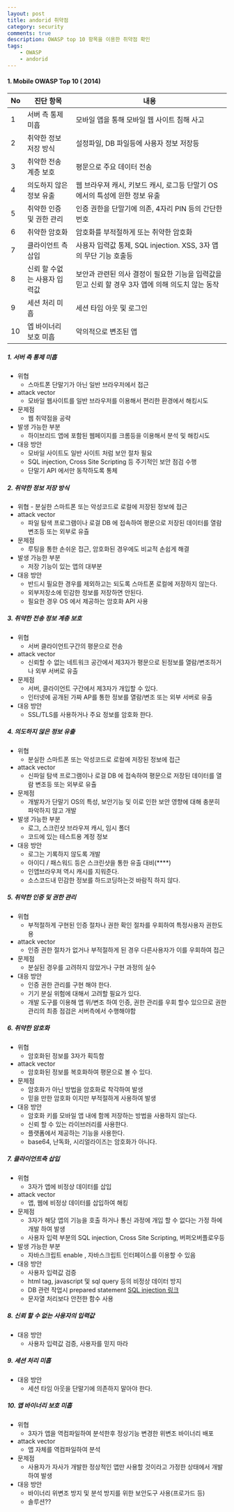 ```yaml
---
layout: post
title: andorid 취약점
category: security
comments: true
description: OWASP top 10 항목을 이용한 취약점 확인 
tags:
    - OWASP 
    - andorid
---
```




#### 1. Mobile OWASP Top 10 ( 2014)

| No | 진단 항목 | 내용 |
| ---- | ---- | ---- |
| 1  | 서버 측 통제 미흡  | 모바일 앱을 통해 모바일 웹 사이트 침해 사고 |     
| 2  | 취약한 정보 저장 방식 | 설정파일, DB 파일등에 사용자 정보 저장등  | 
| 3  | 취약한 전송 계층 보호 | 평문으로 주요 데이터 전송 | 
| 4  | 의도하지 않은 정보 유출 | 웹 브라우져 캐시, 키보드 캐시, 로그등 단말기 OS 에서의 특성에 읜한 정보 유출 | 
| 5  | 취약한 인증 및 권한 관리 | 인증 권한을 단말기에 의존, 4자리 PIN 등의 간단한 번호| 
| 6  | 취약한 암호화 | 암호화를 부적절하게 또는 취약한 암호화  | 
| 7  | 클라이언트 측 삽입 | 사용자 입력값 통제, SQL injection. XSS, 3자 앱의 무단 기능 호출등  | 
| 8  | 신뢰 할 수없는  사용자 입력값 | 보안과 관련된 의사 결정이 필요한 기능을 입력값을 믿고 신뢰 할 경우 3자 앱에 의해 의도치 않는 동작 | 
| 9  | 세션 처리 미흡 |   세션 타임 아웃 및 로그인  | 
| 10  | 엡 바이너리 보호 미흡 |  악의적으로 변조된 앱  | 


##### 1. 서버 측 통제 미흡
  - 위협
    - 스마트폰 단말기가 아닌 일반 브라우저에서 접근
  - attack vector 
    - 모바일 웹사이트를 일반 브라우저를 이용해서 편리한 환경에서 해킹시도  
  - 문제점 
    - 웹 취약점을 공략  
  - 발생 가능한 부분 
    - 하이브리드 앱에 포함된 웹페이지를 크롬등을 이용해서 분석 및 해킹시도
  - 대응 방안
    - 모바일 사이트도 일반 사이트 처럼 보안 절차 필요
    - SQL injection, Cross Site Scripting 등 주기적인 보안 점검 수행
    - 단말기 API 에서만 동작하도록 통체
    

##### 2. 취약한 정보 저장 방식
   - 위협
    - 분실한 스마트폰 또는 악성코드로 로컬에 저장된 정보에 접근 
  - attack vector 
    - 파일 탐색 프로그램이나 로걸 DB 에 접속하여 평문으로 저장된 데이터를 
     열람 변조등 또는 외부로 유츌
  - 문제점 
    - 루팅을 통한 손쉬운 접근, 암호화된 경우에도 비교적 손쉽게 해결  
  - 발생 가능한 부분 
    - 저장 기능이 있는 앱의 대부분 
  - 대응 방안    
    - 반드시 필요한 경우를 제외하고는 되도록 스마트폰 로컬에 저장하지 않는다.
    - 외부저장소에 민감한 정보를 저장하면 안된다.
    - 필요한 경우 OS 에서 제공하는 암호화 API 사용 
   

##### 3. 취약한 전송 정보 계층 보호
   - 위협
     - 서버 클라이언트구간의 평문으로 전송 
  - attack vector 
    - 신뢰할 수 없는 네트워크 공간에서 제3자가 평문으로 된정보를 열람/변조하거나 
    외부 서버로 유출 
  - 문제점 
    - 서버, 클라이언트 구간에서 제3자가 개입할 수 있다.  
    - 인터넷에 공개된 가짜 AP를 통한 정보를 열람/변조 또는 외부 서버로 유출  
  - 대응 방안    
    - SSL/TLS를 사용하거나 주요 정보를 암호화 한다.
    
##### 4. 의도하지 않은 정보 유출 
   - 위협
     - 분실한 스마트폰 또는 악성코드로 로컬에 저장된 정보에 접근 
  - attack vector 
    - 신파일 탐색 프로그램이나 로걸 DB 에 접속하여 평문으로 저장된 데이터를 
     열람 변조등 또는 외부로 유츌
  - 문제점 
    - 개발자가 단말기 OS의 특성, 보안기능 및 이로 인한 보안 영향에 대해 충분히 
    파악하지 않고 개발
  - 발생 가능한 부분
    - 로그, 스크린샷 브라우져 캐시, 임시 폴더
    - 코드에 있는 테스트용 계정 정보
  - 대응 방안    
    - 로그는 기록하지 않도록 개발
    - 아이디 / 패스워드 등은 스크린샷을 통한 유출 대비(****)
    - 인앱브라우져 역시 캐시를 지워준다.
    - 소스코드내 민감한 정보를 하드코딩하는것 바람직 하지 않다.

##### 5. 취약한 인증 및 권한 관리  
   - 위협
     - 부적절하게 구현된 인증 절차나 권한 확인 절차를 우회하여 특정사용자 권한도용
  - attack vector 
    - 인증 권한 절차가 없거나 부적절하게 된 경우 다른사용자가 이를 우회하여 접근
  - 문제점 
    - 분실된 경우를 고려하지 않았거나  구현 과정의 실수      
  - 대응 방안    
    - 인증 권한 관리를 구현 해야 한다.
    - 기기 분실 위험에 대해서 고려할 필요가 있다.
    - 개발 도구를 이용해 앱 위/변조 하여 인증, 권한 관리를 우회 할수 있으므로
    권한 관리의 최종 점검은 서버측에서 수행해야함

##### 6. 취약한 암호화  
   - 위협
     - 암호화된 정보를 3자가 획득함
  - attack vector 
    - 암호화된 정보를 복호화하여 평문으로 볼 수 있다.
  - 문제점 
    - 암호화가 아닌 방법을 암호화로 착각하여 발생
    - 믿을 만한 암호화 이지만 부적절하게 사용하여 발생      
  - 대응 방안    
    - 암호화 키를 모바일 앱 내에 함께 저장하는 방법을 사용하지 않는다.
    - 신뢰 할 수 있는 라이브러리를 사용한다.
    - 플랫폼에서 제공하는 기능을 사용한다.
    - base64, 난독화, 시리얼라이즈는 암호화가 아니다.

##### 7. 클라이언트측 삽입  
   - 위협
     - 3자가 앱에 비정상 데이터를 삽입
  - attack vector 
    - 앱, 웹에 비정상 데이터를 삽입하여 해킹
  - 문제점 
    - 3자가 해당 앱의 기능을 호출 하거나 통신 과정에 개입 할 수 없다는 가정 하에  개발 하여 발생
    - 사용자 입력 부분의 SQL injection, Cross Site Scripting, 버퍼오버플로우등      
  - 발생 가능한 부분 
    - 자바스크립트 enable , 자바스크립트 인터페이스를 이용할 수 있음
  - 대응 방안    
    - 사용자 입력값 검증
    - html tag, javascript 및 sql query 등의 비정상 데이터 방지
    - DB 관련 작업시 prepared statement [SQL injection 링크](http://hackbyr0k.tistory.com/2)
    - 문자열 처리보다 안전한 함수 사용


##### 8. 신뢰 할 수 없는 사용자의 입력값  
  - 대응 방안    
    - 사용자 입력값 검증, 사용자를 믿지 마라 
##### 9. 세션 처리 미흡  
  - 대응 방안    
    - 세션 타임 아웃을 단말기에 의존하지 말아야 한다.
    
##### 10. 앱 바이너리 보호 미흡  
   - 위협
     - 3자가 앱을 역컴파일하여 분석한후 정상기능 변경한 위변조 바이너리 배포
  - attack vector 
    - 앱 자체를 역컴파일하여 분석  
  - 문제점 
    - 사용자가 자사가 개발한 정상적인 앱만 사용할 것이라고 가정한 상태에서 개발 하여 발생  
  - 대응 방안    
    - 바이너리 위변조 방지 및 분석 방지를 위한 보안도구 사용(프로가드 등) 
    - 솔루션??